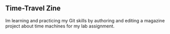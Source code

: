 ## Time-Travel Zine
Im learning and practicing my Git skills by authoring and editing a magazine project about time machines for my lab assignment.

